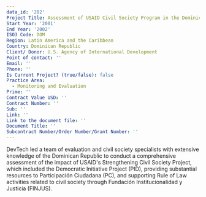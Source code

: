 ```yaml
---
data_id: '202'
Project Title: Assessment of USAID Civil Society Program in the Dominican Republic
Start Year: '2001'
End Year: '2002'
ISO3 Code: DOM
Region: Latin America and the Caribbean
Country: Dominican Republic
Client/ Donor: U.S. Agency of International Development
Point of contact: ''
Email: ''
Phone: ''
Is Current Project? (true/false): false
Practice Area:
  - Monitoring and Evaluation
Prime: ''
Contract Value USD: ''
Contract Number: ''
Sub: ''
Link: ''
Link to the document file: ''
Document Title: ''
Subcontract Number/Order Number/Grant Number: ''
---
```


DevTech led a team of evaluation and civil society specialists with extensive knowledge of the Dominican Republic to conduct a comprehensive assessment of the impact of USAID's Strengthening Civil Society Project, which included the Democratic Initiative Project (PID), providing substantial resources to Participación Ciudadana (PC), and supporting Rule of Law activities related to civil society through Fundación Institucionalidad y Justicia (FINJUS).